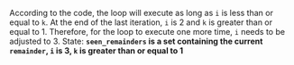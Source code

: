 According to the code, the loop will execute as long as `i` is less than or equal to `k`. At the end of the last iteration, `i` is 2 and `k` is greater than or equal to 1. Therefore, for the loop to execute one more time, `i` needs to be adjusted to 3.
State: **`seen_remainders` is a set containing the current `remainder`, `i` is 3, `k` is greater than or equal to 1**